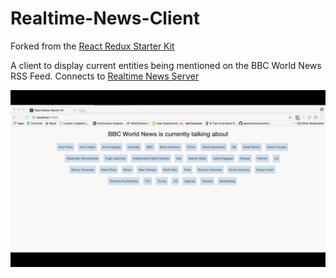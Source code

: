 # Realtime-News-Client

Forked from the [React Redux Starter Kit](https://github.com/davezuko/react-redux-starter-kit)

A client to display current entities being mentioned on the BBC World News RSS Feed.
Connects to [Realtime News Server](https://github.com/Lily418/Realtime-News-Server)

![Screen recording of a browser showing discussion topics with new topics appearing](https://github.com/Lily418/Realtime-News-Client/blob/master/realtime-news.gif)
